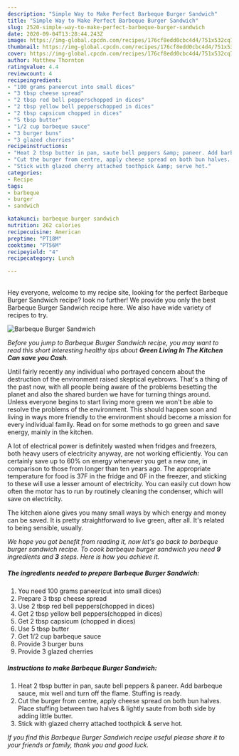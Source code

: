 ```yaml
---
description: "Simple Way to Make Perfect Barbeque Burger Sandwich"
title: "Simple Way to Make Perfect Barbeque Burger Sandwich"
slug: 2520-simple-way-to-make-perfect-barbeque-burger-sandwich
date: 2020-09-04T13:28:44.243Z
image: https://img-global.cpcdn.com/recipes/176cf8edd0cbc4d4/751x532cq70/barbeque-burger-sandwich-recipe-main-photo.jpg
thumbnail: https://img-global.cpcdn.com/recipes/176cf8edd0cbc4d4/751x532cq70/barbeque-burger-sandwich-recipe-main-photo.jpg
cover: https://img-global.cpcdn.com/recipes/176cf8edd0cbc4d4/751x532cq70/barbeque-burger-sandwich-recipe-main-photo.jpg
author: Matthew Thornton
ratingvalue: 4.4
reviewcount: 4
recipeingredient:
- "100 grams paneercut into small dices"
- "3 tbsp cheese spread"
- "2 tbsp red bell pepperschopped in dices"
- "2 tbsp yellow bell pepperschopped in dices"
- "2 tbsp capsicum chopped in dices"
- "5 tbsp butter"
- "1/2 cup barbeque sauce"
- "3 burger buns"
- "3 glazed cherries"
recipeinstructions:
- "Heat 2 tbsp butter in pan, saute bell peppers &amp; paneer. Add barbeque sauce, mix well and turn off the flame. Stuffing is ready."
- "Cut the burger from centre, apply cheese spread on both bun halves. Place stuffing between two halves &amp; lightly saute from both side by adding little butter."
- "Stick with glazed cherry attached toothpick &amp; serve hot."
categories:
- Recipe
tags:
- barbeque
- burger
- sandwich

katakunci: barbeque burger sandwich 
nutrition: 262 calories
recipecuisine: American
preptime: "PT18M"
cooktime: "PT56M"
recipeyield: "4"
recipecategory: Lunch

---
```

<br>
Hey everyone, welcome to my recipe site, looking for the perfect Barbeque Burger Sandwich recipe? look no further! We provide you only the best Barbeque Burger Sandwich recipe here. We also have wide variety of recipes to try.
<br>


![Barbeque Burger Sandwich](https://img-global.cpcdn.com/recipes/176cf8edd0cbc4d4/751x532cq70/barbeque-burger-sandwich-recipe-main-photo.jpg)

<i>Before you jump to Barbeque Burger Sandwich recipe, you may want to read this short interesting healthy tips about 
<strong>Green Living In The Kitchen Can save you Cash</strong>.</i>
</br>

Until fairly recently any individual who portrayed concern about the destruction of the environment raised skeptical eyebrows. That's a thing of the past now, with all people being aware of the problems besetting the planet and also the shared burden we have for turning things around. Unless everyone begins to start living more green we won't be able to resolve the problems of the environment. This should happen soon and living in ways more friendly to the environment should become a mission for every individual family. Read on for some methods to go green and save energy, mainly in the kitchen.

A lot of electrical power is definitely wasted when fridges and freezers, both heavy users of electricity anyway, are not working efficiently. You can certainly save up to 60% on energy whenever you get a new one, in comparison to those from longer than ten years ago. The appropriate temperature for food is 37F in the fridge and 0F in the freezer, and sticking to these will use a lesser amount of electricity. You can easily cut down how often the motor has to run by routinely cleaning the condenser, which will save on electricity.

The kitchen alone gives you many small ways by which energy and money can be saved. It is pretty straightforward to live green, after all. It's related to being sensible, usually.


<i>We hope you got benefit from reading it, now let's go back to barbeque burger sandwich recipe. To cook barbeque burger sandwich you need <strong>9</strong> ingredients and <strong>3</strong> steps. Here is how you achieve it.
</i>

##### The ingredients needed to prepare Barbeque Burger Sandwich:

1. You need 100 grams paneer(cut into small dices)
1. Prepare 3 tbsp cheese spread
1. Use 2 tbsp red bell peppers(chopped in dices)
1. Get 2 tbsp yellow bell peppers(chopped in dices)
1. Get 2 tbsp capsicum (chopped in dices)
1. Use 5 tbsp butter
1. Get 1/2 cup barbeque sauce
1. Provide 3 burger buns
1. Provide 3 glazed cherries


##### Instructions to make Barbeque Burger Sandwich:

1. Heat 2 tbsp butter in pan, saute bell peppers &amp; paneer. Add barbeque sauce, mix well and turn off the flame. Stuffing is ready.
1. Cut the burger from centre, apply cheese spread on both bun halves. Place stuffing between two halves &amp; lightly saute from both side by adding little butter.
1. Stick with glazed cherry attached toothpick &amp; serve hot.


<i>If you find this Barbeque Burger Sandwich recipe useful please share it to your friends or family, thank you and good luck.</i>
